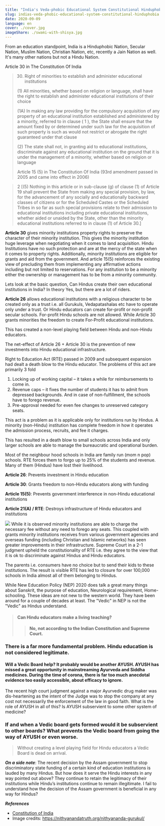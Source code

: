 ```yaml
---
title: "India's Veda-phobic Educational System Constitutional Hinduphobia"
slug: indias-veda-phobic-educational-system-constitutional-hinduphobia
date: 2020-09-09
language: en
cover: ./cover.jpg
imageShare: ./swami-with-shisya.jpg
---
```


From an education standpoint, India is a Hinduphobic Nation, Secular Nation, Muslim Nation, Christian Nation, etc, recently a Jain Nation as well. It's many other nations but not a Hindu Nation.

Article 30 in The Constitution Of India

> 30. Right of minorities to establish and administer educational institutions
> 
> (1) All minorities, whether based on religion or language, shall have the right to establish and administer educational institutions of their choice
> 
> (1A) In making any law providing for the compulsory acquisition of any property of an educational institution established and administered by a minority, referred to in clause ( 1 ), the State shall ensure that the amount fixed by or determined under such law for the acquisition of such property is such as would not restrict or abrogate the right guaranteed under that clause
> 
> (2) The state shall not, in granting aid to educational institutions, discriminate against any educational institution on the ground that it is under the management of a minority, whether based on religion or language
> 
> Article 15 (5) in The Constitution Of India (93rd amendment passed in 2005 and came into effect in 2006)

> 2 [(5) Nothing in this article or in sub-clause (g) of clause (1) of Article 19 shall prevent the State from making any special provision, by law, for the advancement of any socially and educationally backward classes of citizens or for the Scheduled Castes or the Scheduled Tribes in so far as such special provisions relate to their admission to educational institutions including private educational institutions, whether aided or unaided by the State, other than the minority educational institutions referred to in clause (1) of Article 30.]

**Article 30** gives minority institutions property rights to preserve the character of their minority institution. This gives the minority institution huge leverage when negotiating when it comes to land acquisition. Hindu Institutions have no such protection and are at the mercy of the state when it comes to property rights. Additionally, minority institutions are eligible for grants and aid from the government. And article 15(5) reinforces the existing view of precluding them from implementing any affirmative actions including but not limited to reservations. For any institution to be a minority either the ownership or management has to be from a minority community.

Lets look at the basic question,
Can Hindus create their own educational institutions in India? In theory Yes, but there are a lot of riders.

**Article 26** allows educational institutions with a religious character to be created only as a trust i.e. all Gurukuls, Vedapatashalas etc have to operate only under a trust. Or Hindu educators can create for-profit or non-profit secular schools. For-profit Hindu schools are not allowed. While Article 30 grants minorities the freedom to create For-Profit educational institutions.

This has created a non-level playing field between Hindu and non-Hindu educators.

The net-effect of Article 26 + Article 30 is the prevention of new investments into Hindu educational infrastructure.

Right to Education Act (RTE) passed in 2009 and subsequent expansion had dealt a death blow to the Hindu educator. The problems of this act are primarily 3 fold

1. Locking up of working capital – it takes a while for reimbursements to come in.
2. Revenue caps – it fixes the number of students it has to admit from depressed backgrounds. And in case of non-fulfillment, the schools have to forego revenue.
3. Pre-approval needed for even fee changes to unreserved category seats.

This act is a problem as it is applicable only for institutions run by Hindus. A minority (non-Hindu) institution has complete freedom in how it operates the admission process, recruits, and fee it charges.

This has resulted in a death blow to small schools across India and only larger schools are able to manage the bureaucratic and operational burden.

Most of the neighbour hood schools in India are family run (mom n pop) schools. RTE forces them to forgo up to 25% of the students and revenue. Many of them (Hindus) have lost their livelihood.

**Article 26**: Prevents investment in Hindu education

**Article 30**: Grants freedom to non-Hindu educators along with funding

**Article 15(5)**: Prevents government interference in non-Hindu educational institutions

**Article 21(A) / RTE**: Destroys infrastructure of Hindu educators and institutions

![](constitution_problems.jpg)
While it is observed minority institutions are able to charge the necessary fee without any need to forego any seats. This coupled with grants minority institutions receives from various government agencies and overseas funding (including Christian and Islamic networks) has seen greater improvements in their infrastructure. Supreme Court in a 2-1 judgment upheld the constitutionality of RTE i.e. they agree to the view that it is ok to discriminate against Hindus and Hindu educators.

The parents i.e. consumers have no choice but to send their kids to these institutions. The result is visible RTE has led to closure for over 100,000 schools in India almost all of them belonging to Hindus.

While New Education Policy (NEP) 2020 does talk a great many things about Sanskrit, the purpose of education, Neurological requirement, Home-schooling. These ideas are not new to the western world. They have been around for a couple of decades at least. The "Vedic" in NEP is not the "Vedic" as Hindus understand.

> #### Can Hindu educators make a living teaching? 
>
>> #### No, not according to the Indian Constitution and Supreme Court.

### There is a far more fundamental problem. Hindu education is not considered legitimate.
#### Will a Vedic Board help? It probably would be another AYUSH. AYUSH has missed a great opportunity in mainstreaming Ayurveda and Siddha medicines. During the time of corona, there is far too much anecdotal evidence too easily accessible, about efficacy to ignore.

The recent high court judgment against a major Ayurvedic drug maker was dis-heartening as the intent of the Judge was to stop the company at any cost not necessarily the enforcement of the law in good faith. What is the role of AYUSH in all of this? Is AYUSH subservient to some other system of medicine?

### If and when a Vedic board gets formed would it be subservient to other boards? What prevents the Vedic board from going the way of AYUSH or even worse.

> Without creating a level playing field for Hindu educators a Vedic Board is dead on arrival.

***On a side note***: The recent decision by the Assam government to stop discriminatory state funding of a certain kind of education institutions is lauded by many Hindus. But how does it serve the Hindu interests in any way pointed out above? They continue to retain the legitimacy of their institutions while Hindu’s institutions continue to remain illegitimate. I fail to understand how the decision of the Assam government is beneficial in any way for Hindus?

***References***
- [Constitution of India](https://www.india.gov.in/sites/upload_files/npi/files/coi_part_full.pdf)
- Image credits: https://nithyanandatruth.org/nithyananda-gurukul/